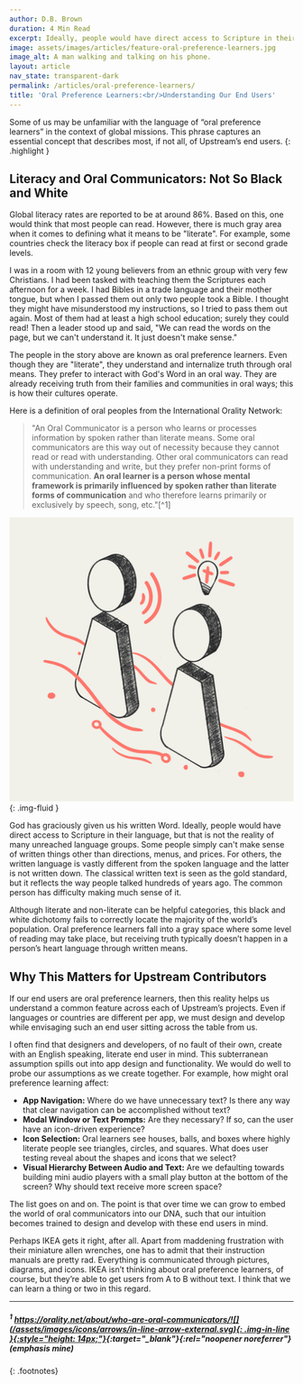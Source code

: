 ```yaml
---
author: D.B. Brown
duration: 4 Min Read
excerpt: Ideally, people would have direct access to Scripture in their language, but that is not the reality of many unreached language groups...
image: assets/images/articles/feature-oral-preference-learners.jpg
image_alt: A man walking and talking on his phone.
layout: article
nav_state: transparent-dark
permalink: /articles/oral-preference-learners/
title: 'Oral Preference Learners:<br/>Understanding Our End Users'
---
```


Some of us may be unfamiliar with the language of “oral preference learners” in the context of global missions. This phrase captures an essential concept that describes most, if not all, of Upstream’s end users.
{: .highlight }

## Literacy and Oral Communicators: Not So Black and White

Global literacy rates are reported to be at around 86%. Based on this, one would think that most people can read. However, there is much gray area when it comes to defining what it means to be "literate". For example, some countries check the literacy box if people can read at first or second grade levels.

I was in a room with 12 young believers from an ethnic group with very few Christians. I had been tasked with teaching them the Scriptures each afternoon for a week. I had Bibles in a trade language and their mother tongue, but when I passed them out only two people took a Bible. I thought they might have misunderstood my instructions, so I tried to pass them out again. Most of them had at least a high school education; surely they could read! Then a leader stood up and said, "We can read the words on the page, but we can't understand it. It just doesn't make sense."

The people in the story above are known as oral preference learners. Even though they are "literate", they understand and internalize truth through oral means. They prefer to interact with God's Word in an oral way. They are already receiving truth from their families and communities in oral ways; this is how their cultures operate. 

Here is a definition of oral peoples from the International Orality Network:

> "An Oral Communicator is a person who learns or processes information by spoken rather than literate means. Some oral communicators are this way out of necessity because they cannot read or read with understanding. Other oral communicators can read with understanding and write, but they prefer non-print forms of communication. **​An oral learner is a person whose mental framework is primarily influenced by spoken rather than literate forms of communication** ​and who therefore learns primarily or exclusively by speech, song, etc."[^1]

![Oral Preference Learner Illustration](/assets/images/articles/op-learners.jpg){: .img-fluid }

God has graciously given us his written Word. Ideally, people would have direct access to Scripture in their language, but that is not the reality of many unreached language groups. Some people simply can't make sense of written things other than directions, menus, and prices. For others, the written language is vastly different from the spoken language and the latter is not written down. The classical written text is seen as the gold standard, but it reflects the way people talked hundreds of years ago. The common person has difficulty making much sense of it.

Although literate and non-literate can be helpful categories, this black and white dichotomy fails to correctly locate the majority of the world’s population. Oral preference learners fall into a gray space where some level of reading may take place, but receiving truth typically doesn’t happen in a person’s heart language through written means.

## Why This Matters for Upstream Contributors

If our end users are oral preference learners, then this reality helps us understand a common feature across each of Upstream’s projects. Even if languages or countries are different per app, we must design and develop while envisaging such an end user sitting across the table from us. 

I often find that designers and developers, of no fault of their own, create with an English speaking, literate end user in mind. This subterranean assumption spills out into app design and functionality. We would do well to probe our assumptions as we create together. For example, how might oral preference learning affect:

- **App Navigation:** Where do we have unnecessary text? Is there any way that clear navigation can be accomplished without text?
- **Modal Window or Text Prompts:** Are they necessary? If so, can the user have an icon-driven experience? 
- **Icon Selection:** Oral learners see houses, balls, and boxes where highly literate people see triangles, circles, and squares. What does user testing reveal about the shapes and icons that we select?
- **Visual Hierarchy Between Audio and Text:** Are we defaulting towards building mini audio players with a small play button at the bottom of the screen? Why should text receive more screen space?

The list goes on and on. The point is that over time we can grow to embed the world of oral communicators into our DNA, such that our intuition becomes trained to design and develop with these end users in mind.

Perhaps IKEA gets it right, after all. Apart from maddening frustration with their miniature allen wrenches, one has to admit that their instruction manuals are pretty rad. Everything is communicated through pictures, diagrams, and icons. IKEA isn’t thinking about oral preference learners, of course, but they’re able to get users from A to B without text. I think that we can learn a thing or two in this regard.

<hr class="footnote-separator">

##### <sup>1</sup> [https://orality.net/about/who-are-oral-communicators/![](/assets/images/icons/arrows/in-line-arrow-external.svg){: .img-in-line }{:style="height: 14px;"}](https://orality.net/about/who-are-oral-communicators/){:target="_blank"}{:rel="noopener noreferrer"} (emphasis mine)
{: .footnotes}
